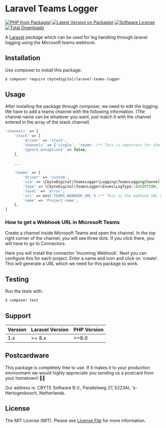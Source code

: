 # Laravel Teams Logger
[![PHP from Packagist](https://img.shields.io/packagist/php-v/cbytedigital/laravel-teams-logger.svg)](https://packagist.org/packages/cbytedigital/laravel-teams-logger)
[![Latest Version on Packagist](https://img.shields.io/packagist/v/cbytedigital/laravel-teams-logger.svg)](https://packagist.org/packages/cbytedigital/laravel-teams-logger)
[![Software License](https://img.shields.io/packagist/l/cbytedigital/laravel-teams-logger.svg)](LICENSE.md)
[![Total Downloads](https://img.shields.io/packagist/dt/cbytedigital/laravel-teams-logger.svg)](https://packagist.org/packages/cbytedigital/laravel-teams-logger)

A [Laravel](https://laravel.com) package which can be used for log handling through laravel logging using the Microsoft teams webhook.

## Installation
Use composer to install this package:

```bash
$ composer require cbytedigital/laravel-teams-logger
```

## Usage
After installing the package through composer, we need to edit the logging. We have to add a teams channel with the following information. (The channel name can be whatever you want, just match it with the channel entered in the array of the stack channel)
```php
'channels' => [
    'stack' => [
        'driver' => 'stack',
        'channels' => ['single', 'teams' /** This is important for the channel to register properly */],
        'ignore_exceptions' => false,
    ],
    
    ...
    
    'teams' => [
        'driver' => 'custom',
        'via' => \CbyteDigital\TeamsLogger\Logging\TeamsLoggingChannel::class,
        'type' => \CbyteDigital\TeamsLogger\Enums\LogType::EXCEPTION,
        'level' => 'error',
        'url' => env('TEAMS_WEBHOOK_URL') /** This is the webhook URL generated by Teams */,
        'name' => 'Project name',
    ],
]
```

### How to get a Webhook URL in Microsoft Teams

Create a channel inside Microsoft Teams and open the channel. In the top right corner of the channel, you will see three dots. If you click there, you will have to go to Connectors.

Here you will install the connector 'Incoming Webhook'. Next you can configure this for each project. Enter a name and icon and click on 'create'. This will generate a URL which we need for this package to work.

## Testing
Run the tests with:
```bash
$ composer test
```

## Support

| Version | Laravel Version | PHP Version |
|---- |-----------------|-------------|
| 1.x | \>= 8.x         | \>=8.0      |

## Postcardware

This package is completely free to use. If it makes it to your production environment we would highly appreciate you sending us a postcard from your hometown! 👏🏼

Our address is: CBYTE Software B.V., Parallelweg 27, 5223AL 's-Hertogenbosch, Netherlands.

## License

The MIT License (MIT). Please see [License File](LICENSE.md) for more information.
